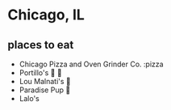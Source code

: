 # Chicago, IL

## places to eat
- Chicago Pizza and Oven Grinder Co. :pizza
- Portillo's :beer: :hamburger:
- Lou Malnati's :pizza:
- Paradise Pup :hamburger:
- Lalo's
